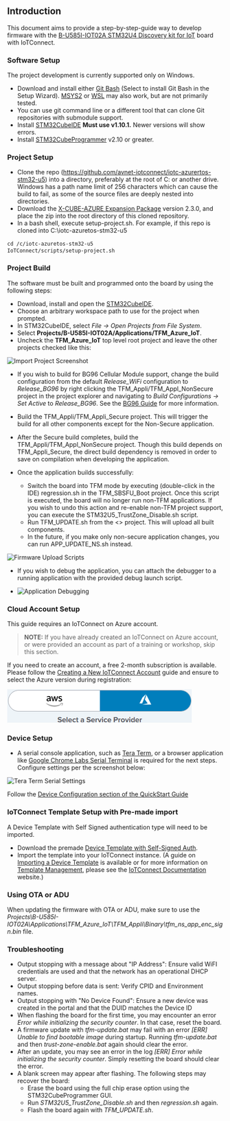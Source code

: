 ## Introduction

This document aims to provide a step-by-step-guide way to develop firmware with the
[B-U585I-IOT02A STM32U4 Discovery kit for IoT](https://www.st.com/en/evaluation-tools/b-u585i-iot02a.html) board 
with IoTConnect.

### Software Setup

The project development is currently supported only on Windows.

* Download and install either [Git Bash](https://git-scm.com/downloads) (Select to install Git Bash in the Setup Wizard). 
[MSYS2](https://www.msys2.org/) or [WSL](https://learn.microsoft.com/en-us/windows/wsl/about) 
may also work, but are not primarily tested.
* You can use git command line or a different tool that can clone Git repositories with submodule support.
* Install [STM32CubeIDE](https://www.st.com/en/development-tools/stm32cubeide.html) **Must use v1.10.1.** Newer versions will show errors.
* Install [STM32CubeProgrammer](https://www.st.com/en/development-tools/stm32cubeprog.html) v2.10 or greater.

### Project Setup

* Clone the repo (https://github.com/avnet-iotconnect/iotc-azurertos-stm32-u5) into a directory, preferably at the root of C: or another drive.
Windows has a path name limit of 256 characters which can cause the build to fail,
as some of the source files are deeply nested into directories.
* Download the [X-CUBE-AZURE Expansion Package](https://www.st.com/en/embedded-software/x-cube-azure.html) version 2.3.0, 
and place the zip into the root directory of this cloned repository.
* In a bash shell, execute setup-project.sh. For example, if this repo is cloned into
C:\iotc-azuretos-stm32-u5

```shell
cd /c/iotc-azuretos-stm32-u5
IoTConnect/scripts/setup-project.sh 
```

### Project Build

The software must be built and programmed onto the board by using the following steps:

* Download, install and open the [STM32CubeIDE](https://www.st.com/en/development-tools/stm32cubeide.html).
* Choose an arbitrary workspace path to use for the project when prompted.
* In STM32CubeIDE, select *File -> Open Projects from File System*.
* Select **Projects/B-U585I-IOT02A/Applications/TFM_Azure_IoT**.
* Uncheck the **TFM_Azure_IoT** top level root project and leave the other projects checked like this:

![Import Project Screenshot](media/import-project-tfm.png "Import Project Screenshot]")
* If you wish to build for BG96 Cellular Module support, change the build configuration
from the default *Release_WiFi* configuration to *Release_BG96* by right clicking the
TFM_Appli/TFM_Appl_NonSecure project in the project explorer and navigating 
to *Build Configurations -> Set Active* to *Release_BG96*. 
See the [BG96 Guide](BG96.md) for more information.

* Build the TFM_Appli/TFM_Appli_Secure project. This will trigger the build for all other components
except for the Non-Secure application.
* After the Secure build completes, build the TFM_Appli/TFM_Appl_NonSecure project.
Though this build depends on TFM_Appli_Secure, the direct build dependency is removed in order to 
save on compilation when developing the application.
* Once the application builds successfully:
    * Switch the board into TFM mode by executing (double-click in the IDE) regression.sh 
        in the TFM_SBSFU_Boot project.
        Once this script is executed, the board will no longer run non-TFM applications.
        If you wish to undo this action and re-enable non-TFM project support, you can 
        execute the STM32U5_TrustZone_Disable.sh script.
    * Run TFM_UPDATE.sh from the <> project. This will upload all built components.
    * In the future, if you make only non-secure application changes, you can run APP_UPDATE_NS.sh instead.

![Firmware Upload Scripts](media/fw-upload-scripts.png "Firmware Upload Scripts]")

* If you wish to debug the application, you can attach the debugger to a 
running application with the provided debug launch script.

* ![Application Debugging](media/app-debug.png "Application Debugging]")


### Cloud Account Setup
This guide requires an IoTConnect on Azure account.

>**NOTE:**
> If you have already created an IoTConnect on Azure account, or were provided an account as part of a training or workshop, skip this section.

If you need to create an account, a free 2-month subscription is available.
Please follow the 
[Creating a New IoTConnect Account](https://github.com/avnet-iotconnect/avnet-iotconnect.github.io/blob/main/documentation/iotconnect/subscription/subscription.md)
guide and ensure to select the Azure version during registration:

![IoTConnect on Azure](https://github.com/avnet-iotconnect/avnet-iotconnect.github.io/blob/main/documentation/iotconnect/subscription/media/iotc-azure.png)


### Device Setup

* A serial console application, such as [Tera Term](https://ttssh2.osdn.jp/index.html.en),
 or a browser application like [Google Chrome Labs Serial Terminal](https://googlechromelabs.github.io/serial-terminal/)
 is required for the next steps. 
 Configure settings per the screenshot below:

![Tera Term Serial Settings](media/teraterm-settings.png "Tera Term Serial Settings")

Follow the [Device Configuration section of the QuickStart Guide](QUICKSTART.md#device-configuration)

### IoTConnect Template Setup with Pre-made import
A Device Template with Self Signed authentication type will need to be imported.
* Download the premade [Device Template with Self-Signed Auth](templates/device/stm32u5-self-signed-template.json).
* Import the template into your IoTConnect instance. (A guide on [Importing a Device Template](https://github.com/avnet-iotconnect/avnet-iotconnect.github.io/blob/main/documentation/iotconnect/import_device_template.md) is available or for more information on [Template Management](https://docs.iotconnect.io/iotconnect/user-manuals/devices/template-management/), please see the [IoTConnect Documentation](https://iotconnect.io) website.)

### Using OTA or ADU
When updating the firmware with OTA or ADU, make sure to use the *Projects\B-U585I-IOT02A\Applications\TFM_Azure_IoT\TFM_Appli\Binary\tfm_ns_app_enc_sign.bin* file.

### Troubleshooting
* Output stopping with a message about "IP Address":  Ensure valid WiFI credentials are used and that the network has an operational DHCP server.
* Output stopping before data is sent:  Verify CPID and Environment names.
* Output stopping with "No Device Found":  Ensure a new device was created in the portal and that the DUID matches the Device ID
* When flashing the board for the first time, you may encounter an error *Error while initializing the security counter*. In that case, reset the board. 
* A firmware update with *tfm-update.bat* may fail with an error *[ERR] Unable to find bootable image* during startup. Running *tfm-update.bat* and then *trust-zone-enable.bat* again should clear the error.
* After an update, you may see an error in the log *[ERR] Error while initializing the security counter*. Simply resetting the board should clear the error.
* A blank screen may appear after flashing. The following steps may recover the board:
  * Erase the board using the full chip erase option using the STM32CubeProgrammer GUI.
  * Run *STM32U5_TrustZone_Disable.sh* and then *regression.sh* again.
  * Flash the board again with *TFM_UPDATE.sh*.

